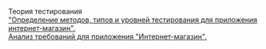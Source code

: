 Теория тестирования  
["Определение методов, типов и уровней тестирования для приложения интернет-магазин".](https://docs.google.com/spreadsheets/d/1Zgdf_rp9oy5O_vpfVKXCCv44j0lRE9Lq/edit?usp=sharing&ouid=105183295951662437792&rtpof=true&sd=true)  
[Анализ требований для приложения "Интернет-магазин".](https://docs.google.com/spreadsheets/d/1UCDuuJR6YcxCmTBPKt0DNcUZxQKZQFwbhjZgzZWktDE/edit?usp=sharing)
